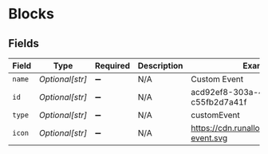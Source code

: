# Blocks


## Fields

| Field                                        | Type                                         | Required                                     | Description                                  | Example                                      |
| -------------------------------------------- | -------------------------------------------- | -------------------------------------------- | -------------------------------------------- | -------------------------------------------- |
| `name`                                       | *Optional[str]*                              | :heavy_minus_sign:                           | N/A                                          | Custom Event                                 |
| `id`                                         | *Optional[str]*                              | :heavy_minus_sign:                           | N/A                                          | acd92ef8-303a-4c31-b323-c55fb2d7a41f         |
| `type`                                       | *Optional[str]*                              | :heavy_minus_sign:                           | N/A                                          | customEvent                                  |
| `icon`                                       | *Optional[str]*                              | :heavy_minus_sign:                           | N/A                                          | https://cdn.runalloy.com/icons/app-event.svg |